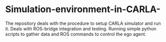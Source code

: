 # Simulation-environment-in-CARLA-
The repository deals with the procedure to setup CARLA simulator and run it. Deals with ROS-bridge integration and testing. Running simple python scripts to gather data and ROS commands to control the ego agent.
